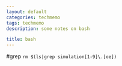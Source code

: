 ```yaml
---
layout: default
categories: techmemo
tags: techmemo
description: some notes on bash 

title: bash
---
```

#grep
`rm $(ls|grep simulation[1-9]\.[oe])`